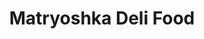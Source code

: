 ---
title: "Matryoshka Deli Food"
url: /sunny-isles-beach/matryoshka-deli-food/
shop: convenience
---
